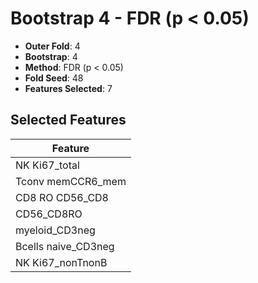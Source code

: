 # Bootstrap 4 - FDR (p < 0.05)

- **Outer Fold**: 4
- **Bootstrap**: 4
- **Method**: FDR (p < 0.05)
- **Fold Seed**: 48
- **Features Selected**: 7

## Selected Features

| Feature |
|---------|
| NK Ki67_total |
| Tconv memCCR6_mem |
| CD8 RO CD56_CD8 |
| CD56_CD8RO |
| myeloid_CD3neg |
| Bcells naive_CD3neg |
| NK Ki67_nonTnonB |
